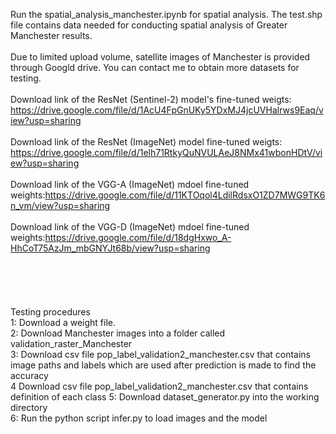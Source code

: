 Run the spatial_analysis_manchester.ipynb for spatial analysis. The test.shp file contains data needed for conducting spatial analysis of Greater Manchester results.<br /><br />
Due to limited upload volume, satellite images of Manchester is provided through Googld drive. You can contact me to obtain more datasets for testing.
<br /><br />
Download link of the ResNet (Sentinel-2) model's fine-tuned weigts: https://drive.google.com/file/d/1AcU4FpGnUKy5YDxMJ4jcUVHalrws9Eaq/view?usp=sharing
<br /><br />
Download link of the ResNet (ImageNet) model fine-tuned weigts: https://drive.google.com/file/d/1elh71RtkyQuNVULAeJ8NMx41wbonHDtV/view?usp=sharing
<br /><br />
Download link of the VGG-A (ImageNet) mdoel fine-tuned weights:https://drive.google.com/file/d/11KTOqol4LdilRdsxO1ZD7MWG9TK6n_vm/view?usp=sharing
<br /><br />
Download link of the VGG-D (ImageNet) mdoel fine-tuned weights:https://drive.google.com/file/d/18dgHxwo_A-HhCoT75AzJm_mbGNYJt68b/view?usp=sharing
<br /><br />
<br /><br />
<br /><br />
Testing procedures <br />
1: Download a weight file.<br />
2: Download Manchester images into a folder called validation_raster_Manchester<br />
3: Download csv file pop_label_validation2_manchester.csv that contains image paths and labels which are used after prediction is made to find the accuracy<br />
4 Download csv file pop_label_validation2_manchester.csv that contains definition of each class
5: Download dataset_generator.py into the working directory<br />
6: Run the python script infer.py to load images and the model
